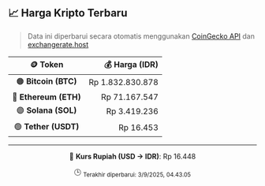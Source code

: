 

<!-- HARGA_KRIPTO -->
## 📈 Harga Kripto Terbaru

> Data ini diperbarui secara otomatis menggunakan [CoinGecko API](https://www.coingecko.com/) dan [exchangerate.host](https://exchangerate.host/)

<div align="center">

| 🪙 Token | 💰 Harga (IDR) |
|:------:|---------------:|
| 🟠 **Bitcoin (BTC)**   | Rp 1.832.830.878 |
| 🔵 **Ethereum (ETH)**  | Rp 71.167.547 |
| 🟣 **Solana (SOL)**    | Rp 3.419.236 |
| 🟢 **Tether (USDT)**   | Rp 16.453 |

---

💱 **Kurs Rupiah (USD → IDR)**: Rp 16.448

🕒 <sub>Terakhir diperbarui: 3/9/2025, 04.43.05</sub>

</div>
<!-- /HARGA_KRIPTO -->